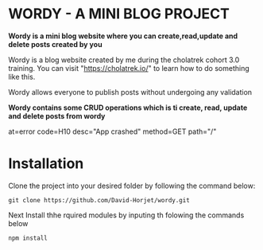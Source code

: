 # WORDY - A MINI BLOG PROJECT

**Wordy is a mini blog website where you can create,read,update and delete posts created by you**

Wordy is a blog website created by me during the cholatrek cohort 3.0 training. You can visit "https://cholatrek.io/" to learn how to do something like this.

Wordy allows everyone to publish posts without undergoing any validation

**Wordy contains some CRUD operations which is ti create, read, update and delete posts from wordy**

at=error code=H10 desc="App crashed" method=GET path="/"

# Installation

Clone the project into your desired folder by following the command below:

```
git clone https://github.com/David-Horjet/wordy.git
```

Next Install thhe rquired modules by inputing th folowing the commands below

```
npm install
```